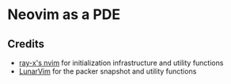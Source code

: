 # Neovim as a PDE

## Credits

- [ray-x's nvim](https://github.com/ray-x/nvim) for initialization infrastructure and utility functions
- [LunarVim](https://github.com/LunarVim/LunarVim) for the packer snapshot and utility functions

